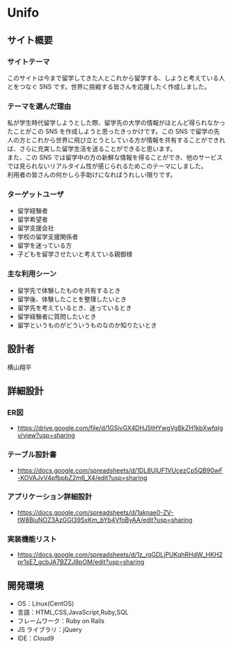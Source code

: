 # Unifo

## サイト概要

### サイトテーマ

このサイトは今まで留学してきた人とこれから留学する、しようと考えている人とをつなぐ SNS です。世界に挑戦する皆さんを応援したく作成しました。

### テーマを選んだ理由

私が学生時代留学しようとした際、留学先の大学の情報がほとんど得られなかったことがこの SNS を作成しようと思ったきっかけです。この SNS で留学の先人の方とこれから世界に飛び立とうとしている方が情報を共有することができれば、さらに充実した留学生活を送ることができると思います。<br>
また、この SNS では留学中の方の新鮮な情報を得ることができ、他のサービスでは見られないリアルタイム性が感じられるためこのテーマにしました。<br>
利用者の皆さんの何かしら手助けになればうれしい限りです。

### ターゲットユーザ

- 留学経験者
- 留学希望者
- 留学支援会社
- 学校の留学支援関係者
- 留学を迷っている方
- 子どもを留学させたいと考えている親御様

### 主な利用シーン

- 留学先で体験したものを共有するとき
- 留学後、体験したことを整理したいとき
- 留学先を考えているとき、迷っているとき
- 留学経験者に質問したいとき
- 留学というものがどういうものなのか知りたいとき

## 設計者

横山翔平

## 詳細設計

### ER図
- https://drive.google.com/file/d/1GSjvGX4DHJ5tHYwgVgBkZH1kbXwfqIgv/view?usp=sharing

### テーブル設計書
- https://docs.google.com/spreadsheets/d/1DL8UlUF1VUcezCp5QB90wF-KOVAJvV4pfbpbZ2m6_X4/edit?usp=sharing

### アプリケーション詳細設計
- https://docs.google.com/spreadsheets/d/1aknae0-ZV-tW8BiuNOZ3AzGGI39SxKm_bYb4VfoByAA/edit?usp=sharing

### 実装機能リスト
- https://docs.google.com/spreadsheets/d/1z_rqGDLjPUKqhRHdW_HKH2pr1sE7_gcbJA7BZZJ8pOM/edit?usp=sharing

## 開発環境

- OS：Linux(CentOS)
- 言語：HTML,CSS,JavaScript,Ruby,SQL
- フレームワーク：Ruby on Rails
- JS ライブラリ：jQuery
- IDE：Cloud9

